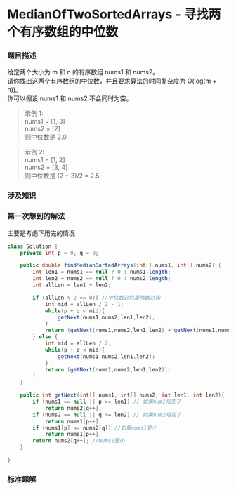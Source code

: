 # MedianOfTwoSortedArrays - 寻找两个有序数组的中位数
### 题目描述
给定两个大小为 m 和 n 的有序数组 nums1 和 nums2。  
请你找出这两个有序数组的中位数，并且要求算法的时间复杂度为 O(log(m + n))。  
你可以假设 nums1 和 nums2 不会同时为空。  

>示例 1:  
nums1 = [1, 3]  
nums2 = [2]  
则中位数是 2.0

>示例 2:  
nums1 = [1, 2]  
nums2 = [3, 4]  
则中位数是 (2 + 3)/2 = 2.5

### 涉及知识


### 第一次想到的解法
主要是考虑下用完的情况
```Java
class Solution {
    private int p = 0, q = 0;

    public double findMedianSortedArrays(int[] nums1, int[] nums2) {
        int len1 = nums1 == null ? 0 : nums1.length;
        int len2 = nums2 == null ? 0 : nums2.length;
        int allLen = len1 + len2;

        if (allLen % 2 == 0){ //中位数必然是两数之和
            int mid = allLen / 2 - 1;
            while(p + q < mid){
                getNext(nums1,nums2,len1,len2);
            }
            return (getNext(nums1,nums2,len1,len2) + getNext(nums1,nums2,len1,len2))/2.0;
        } else {
            int mid = allLen / 2;
            while(p + q < mid){
                getNext(nums1,nums2,len1,len2);
            }
            return (getNext(nums1,nums2,len1,len2));
        }
    }

    public int getNext(int[] nums1, int[] nums2, int len1, int len2){
        if (nums1 == null || p >= len1) // 如果num1用完了
            return nums2[q++];
        if (nums2 == null || q >= len2) // 如果num2用完了
            return nums1[p++];
        if (nums1[p] <= nums2[q]) //如果nums1更小
            return nums1[p++];
        return nums2[q++]; //nums2更小
    }

}
```

### 标准题解
